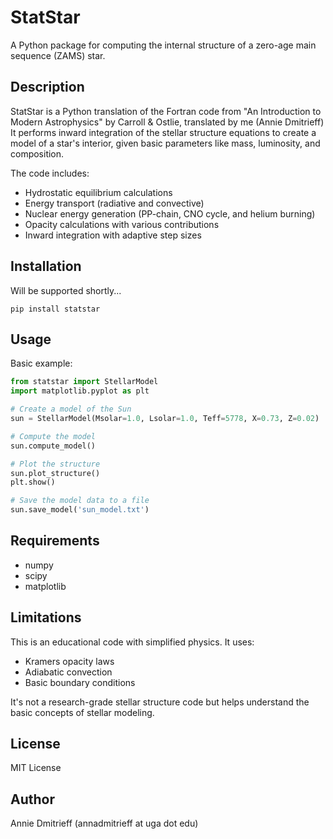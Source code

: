 # StatStar

A Python package for computing the internal structure of a zero-age main sequence (ZAMS) star.

## Description

StatStar is a Python translation of the Fortran code from "An Introduction to Modern Astrophysics" by Carroll & Ostlie, translated by me (Annie Dmitrieff) It performs inward integration of the stellar structure equations to create a model of a star's interior, given basic parameters like mass, luminosity, and composition.

The code includes:
- Hydrostatic equilibrium calculations
- Energy transport (radiative and convective)
- Nuclear energy generation (PP-chain, CNO cycle, and helium burning)
- Opacity calculations with various contributions
- Inward integration with adaptive step sizes

## Installation

Will be supported shortly...
```
pip install statstar
```

## Usage

Basic example:

```python
from statstar import StellarModel
import matplotlib.pyplot as plt

# Create a model of the Sun
sun = StellarModel(Msolar=1.0, Lsolar=1.0, Teff=5778, X=0.73, Z=0.02)

# Compute the model
sun.compute_model()

# Plot the structure
sun.plot_structure()
plt.show()

# Save the model data to a file
sun.save_model('sun_model.txt')
```

## Requirements

- numpy
- scipy
- matplotlib

## Limitations

This is an educational code with simplified physics. It uses:
- Kramers opacity laws
- Adiabatic convection
- Basic boundary conditions

It's not a research-grade stellar structure code but helps understand the basic concepts of stellar modeling.

## License

MIT License

## Author
Annie Dmitrieff (annadmitrieff at uga dot edu)
